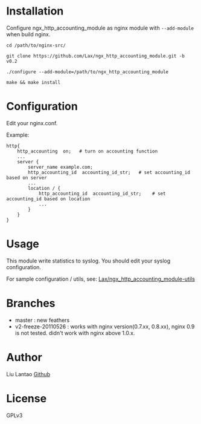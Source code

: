# Installation

Configure ngx_http_accounting_module as nginx module with ```--add-module``` when build nginx.

    cd /path/to/nginx-src/

    git clone https://github.com/Lax/ngx_http_accounting_module.git -b v0.2

    ./configure --add-module=/path/to/ngx_http_accounting_module

    make && make install

# Configuration

Edit your nginx.conf.

Example:

    http{
        http_accounting  on;   # turn on accounting function
        ...
        server {
            server_name example.com;
            http_accounting_id  accounting_id_str;   # set accounting_id based on server
            ...
            location / {
                http_accounting_id  accounting_id_str;    # set accounting_id based on location
                ...
            }
        }
    }

# Usage

This module write statistics to syslog. You should edit your syslog configuration.

For sample configuration / utils, see: [Lax/ngx_http_accounting_module-utils](http://github.com/Lax/ngx_http_accounting_module-utils)

# Branches

* master : new feathers
* v2-freeze-20110526 : works with nginx version(0.7.xx, 0.8.xx), nginx 0.9 is not tested. didn't work with nginx above 1.0.x.

# Author

Liu Lantao [Github](https://github.com/Lax)

# License

GPLv3
